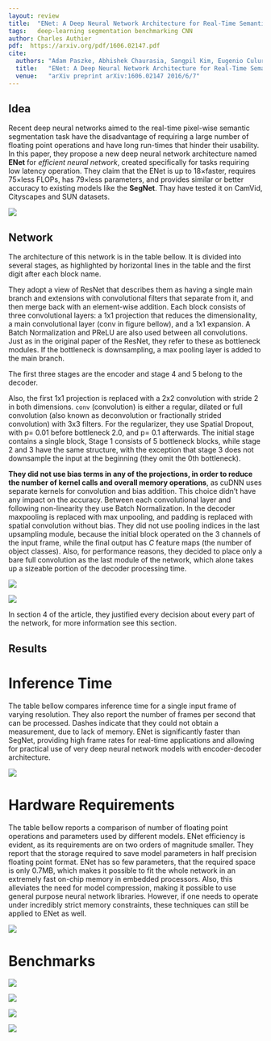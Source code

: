 ```yaml
---
layout: review
title:  "ENet: A Deep Neural Network Architecture for Real-Time Semantic Segmentation"
tags:   deep-learning segmentation benchmarking CNN
author: Charles Authier
pdf:  https://arxiv.org/pdf/1606.02147.pdf
cite:
  authors: "Adam Paszke, Abhishek Chaurasia, Sangpil Kim, Eugenio Culurciello"
  title:   "ENet: A Deep Neural Network Architecture for Real-Time Semantic Segmentation"
  venue:   "arXiv preprint arXiv:1606.02147 2016/6/7"
---
```


## Idea
Recent deep neural networks aimed to the real-time pixel-wise  semantic  segmentation task have the disadvantage of requiring a large number of floating point operations and have long run-times that hinder their usability.
In this paper, they propose a new deep neural network architecture named **ENet** for *efficient neural network*, created specifically for tasks requiring low latency operation.
They claim that the ENet is up to 18×faster, requires 75×less FLOPs, has 79×less parameters, and provides similar or better accuracy to existing models like the **SegNet**.
Thay have tested it on CamVid, Cityscapes and SUN datasets.

![](/deep-learning/images/ENet/enet.png)

## Network
The architecture of this network is in the table bellow.
It is divided into several stages, as highlighted by horizontal lines in the table and the first digit after each block name.

They adopt a view of ResNet that describes them as having a single main branch and extensions with convolutional filters that separate from it, and then merge back with an element-wise addition.  Each block consists of three convolutional layers: a 1x1 projection that reduces the dimensionality, a main convolutional layer (conv in figure bellow), and a 1x1 expansion.
A Batch Normalization  and PReLU are also used between all convolutions.
Just as in the original paper of the ResNet, they refer to these as bottleneck modules.
If the bottleneck is downsampling, a max pooling layer is added to the main branch.

The first three stages are the encoder and stage 4 and 5 belong to the decoder.

Also, the first 1x1 projection is replaced with a 2x2 convolution with stride 2 in both dimensions.
`conv` (convolution) is either a regular, dilated or full convolution (also known as deconvolution or fractionally strided convolution) with 3x3 filters.
For the regularizer, they use Spatial Dropout, with p= 0.01 before bottleneck 2.0, and p= 0.1 afterwards.
The initial stage contains a single block, Stage 1 consists of 5 bottleneck blocks, while stage 2 and 3 have the same structure, with the exception that stage 3 does not downsample the input at the beginning (they omit the 0th bottleneck).

**They did not use bias terms in any of the projections, in order to reduce the number of kernel calls and overall memory operations**, as cuDNN uses separate kernels for convolution and bias addition.
This choice didn’t have any impact on the accuracy.
Between each convolutional layer and following non-linearity they use Batch Normalization.
In the decoder maxpooling is replaced with max unpooling, and padding is replaced with spatial convolution without bias.
They did not use pooling indices in the last upsampling module, because the initial block operated on the 3 channels of the input frame, while the final output has *C* feature maps (the number of object classes).
Also, for performance reasons, they decided to place only a bare full convolution as the last module of the network, which alone takes up a sizeable portion of the decoder processing time.

![](/deep-learning/images/ENet/network.png)

![](/deep-learning/images/ENet/networklayers.png)

In section 4 of the article, they justified every decision about every part of the network, for more information see this section.

## Results
# Inference Time
The table bellow compares inference time for a single input frame of varying resolution. They also report the number of frames per second that can be processed.
Dashes indicate that they could not obtain a measurement, due to lack of memory.
ENet is significantly faster than SegNet, providing high frame rates for real-time applications and allowing for practical use of very deep neural network models with encoder-decoder architecture.

![](/deep-learning/images/ENet/inferencetime.png)

# Hardware Requirements
The table bellow reports a comparison of number of floating point operations and parameters used by different models.
ENet efficiency is evident, as its requirements are on two orders of magnitude smaller.
They report that the storage required to save model parameters in half precision floating point format.
ENet has so few parameters, that the required space is only 0.7MB, which makes it possible to fit the whole network in an extremely fast on-chip memory in embedded processors.
Also, this alleviates the need for model compression, making it possible to use general purpose neural network libraries.
However, if one needs to operate under incredibly strict memory constraints, these techniques can still be applied to ENet as well.

![](/deep-learning/images/ENet/hardware.png)

# Benchmarks

![](/deep-learning/images/ENet/cityscapes.png)

![](/deep-learning/images/ENet/camvid.png)

![](/deep-learning/images/ENet/SUN.png)

![](/deep-learning/images/ENet/img.png)
